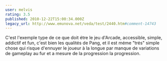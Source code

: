 ```yaml
---
user: melvis
rating: 3.5
published: 2010-12-22T15:00:34.000Z
legacy_url: http://www.emunova.net/veda/test/2440.htm#comment-14743
---
```

C'est l'exemple type de ce que doit étre le jeu d'Arcade, accessible, simple, addictif et fun, c'est bien les qualités de Pang, et il est méme "trés" simple chose qui risque d'ennuyer le joueur à la longue par manque de variations de gameplay au fur et a mesure de la progression la progression.